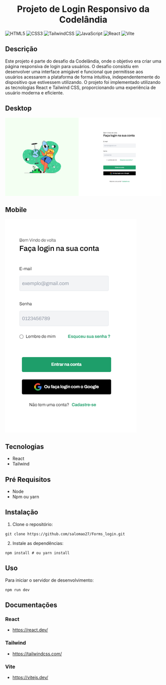 <h1><center>Projeto de Login Responsivo da Codelândia</center></h1>

![HTML5](https://img.shields.io/badge/html5-%23E34F26.svg?style=for-the-badge&logo=html5&logoColor=white)
![CSS3](https://img.shields.io/badge/css3-%231572B6.svg?style=for-the-badge&logo=css3&logoColor=white)
![TailwindCSS](https://img.shields.io/badge/tailwindcss-%2338B2AC.svg?style=for-the-badge&logo=tailwind-css&logoColor=white)
![JavaScript](https://img.shields.io/badge/javascript-%23323330.svg?style=for-the-badge&logo=javascript&logoColor=%23F7DF1E)
![React](https://img.shields.io/badge/react-%2320232a.svg?style=for-the-badge&logo=react&logoColor=%2361DAFB)
![Vite](https://img.shields.io/badge/vite-%23646CFF.svg?style=for-the-badge&logo=vite&logoColor=white)

## Descrição

Este projeto é parte do desafio da Codelândia, onde o objetivo era criar uma página responsiva de login para usuários. O desafio consistiu em desenvolver uma interface amigável e funcional que permitisse aos usuários acessarem a plataforma de forma intuitiva, independentemente do dispositivo que estivessem utilizando. O projeto foi implementado utilizando as tecnologias React e Tailwind CSS, proporcionando uma experiência de usuário moderna e eficiente.


## Desktop
![Print Desktop](./src/img/print_desktop.png)

## Mobile
![Print Mobile](./src/img/print_mobile.png)

## Tecnologias 
- React 
- Tailwind

## Pré Requisitos 

- Node 
- Npm ou yarn

## Instalação 

1. Clone o repositório:

~~~git
git clone https://github.com/salomao27/Forms_login.git
~~~
2. Instale as dependências:

~~~git
npm install # ou yarn install
~~~

## Uso
Para iniciar o servidor de desenvolvimento:

~~~git
npm run dev
~~~

## Documentações

### React 
- https://react.dev/

### Tailwind
- https://tailwindcss.com/

### Vite
- https://vitejs.dev/

